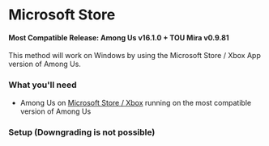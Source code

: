 
# Microsoft Store

#### Most Compatible Release: Among Us v16.1.0 + TOU Mira v0.9.81

This method will work on Windows by using the Microsoft Store / Xbox App version of Among Us.

### What you'll need

- Among Us on [Microsoft Store / Xbox](https://apps.microsoft.com/detail/9NG07QJNK38J) running on the most compatible version of Among Us

### Setup (Downgrading is not possible)
